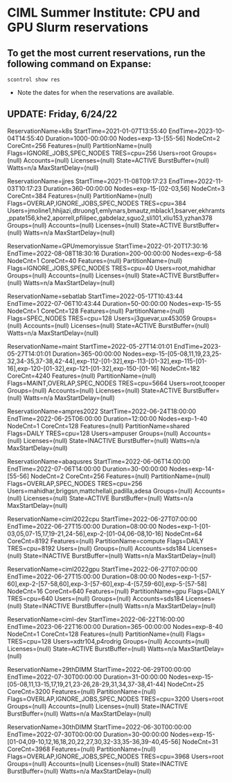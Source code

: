 # CIML Summer Institute:  CPU and GPU Slurm reservations

## To get the most current reservations, run the following command on Expanse:
```
scontrol show res
```
* Note the dates for when the reservations are available.


## UPDATE: Friday, 6/24/22

ReservationName=k8s StartTime=2021-01-07T13:55:40 EndTime=2023-10-04T14:55:40 Duration=1000-00:00:00
   Nodes=exp-13-[55-56] NodeCnt=2 CoreCnt=256 Features=(null) PartitionName=(null) Flags=IGNORE_JOBS,SPEC_NODES
   TRES=cpu=256
   Users=root Groups=(null) Accounts=(null) Licenses=(null) State=ACTIVE BurstBuffer=(null) Watts=n/a
   MaxStartDelay=(null)

ReservationName=jjres StartTime=2021-11-08T09:17:23 EndTime=2022-11-03T10:17:23 Duration=360-00:00:00
   Nodes=exp-15-[02-03,56] NodeCnt=3 CoreCnt=384 Features=(null) PartitionName=(null) Flags=OVERLAP,IGNORE_JOBS,SPEC_NODES
   TRES=cpu=384
   Users=jmoline1,hhijazi,dtruong1,emlynars,bmautz,mblack1,bsarver,ekhramts,ppate156,khe2,aporrell,pfilipec,gabdelaz,sguo2,sli101,xliu153,yzhan378 Groups=(null) Accounts=(null) Licenses=(null) State=ACTIVE BurstBuffer=(null) Watts=n/a
   MaxStartDelay=(null)

ReservationName=GPUmemoryissue StartTime=2022-01-20T17:30:16 EndTime=2022-08-08T18:30:16 Duration=200-00:00:00
   Nodes=exp-6-58 NodeCnt=1 CoreCnt=40 Features=(null) PartitionName=(null) Flags=IGNORE_JOBS,SPEC_NODES
   TRES=cpu=40
   Users=root,mahidhar Groups=(null) Accounts=(null) Licenses=(null) State=ACTIVE BurstBuffer=(null) Watts=n/a
   MaxStartDelay=(null)

ReservationName=sebatlab StartTime=2022-05-17T10:43:44 EndTime=2022-07-06T10:43:44 Duration=50-00:00:00
   Nodes=exp-15-55 NodeCnt=1 CoreCnt=128 Features=(null) PartitionName=(null) Flags=SPEC_NODES
   TRES=cpu=128
   Users=j3guevar,ux453059 Groups=(null) Accounts=(null) Licenses=(null) State=ACTIVE BurstBuffer=(null) Watts=n/a
   MaxStartDelay=(null)

ReservationName=maint StartTime=2022-05-27T14:01:01 EndTime=2023-05-27T14:01:01 Duration=365-00:00:00
   Nodes=exp-15-[05-08,11,19,23,25-32,34-35,37-38,42-44],exp-112-[01-32],exp-113-[01-32],exp-115-[01-16],exp-120-[01-32],exp-121-[01-32],exp-150-[01-16] NodeCnt=182 CoreCnt=4240 Features=(null) PartitionName=(null) Flags=MAINT,OVERLAP,SPEC_NODES
   TRES=cpu=5664
   Users=root,tcooper Groups=(null) Accounts=(null) Licenses=(null) State=ACTIVE BurstBuffer=(null) Watts=n/a
   MaxStartDelay=(null)

ReservationName=ampres2022 StartTime=2022-06-24T18:00:00 EndTime=2022-06-25T06:00:00 Duration=12:00:00
   Nodes=exp-1-40 NodeCnt=1 CoreCnt=128 Features=(null) PartitionName=shared Flags=DAILY
   TRES=cpu=128
   Users=ampuser Groups=(null) Accounts=(null) Licenses=(null) State=INACTIVE BurstBuffer=(null) Watts=n/a
   MaxStartDelay=(null)

ReservationName=abaqusres StartTime=2022-06-06T14:00:00 EndTime=2022-07-06T14:00:00 Duration=30-00:00:00
   Nodes=exp-14-[55-56] NodeCnt=2 CoreCnt=256 Features=(null) PartitionName=(null) Flags=OVERLAP,SPEC_NODES
   TRES=cpu=256
   Users=mahidhar,briggsn,mattchellali,padilla,adesa Groups=(null) Accounts=(null) Licenses=(null) State=ACTIVE BurstBuffer=(null) Watts=n/a
   MaxStartDelay=(null)

ReservationName=ciml2022cpu StartTime=2022-06-27T07:00:00 EndTime=2022-06-27T15:00:00 Duration=08:00:00
   Nodes=exp-1-[01-03,05,07-15,17,19-21,24-56],exp-2-[01-04,06-08,10-16] NodeCnt=64 CoreCnt=8192 Features=(null) PartitionName=compute Flags=DAILY
   TRES=cpu=8192
   Users=(null) Groups=(null) Accounts=sds184 Licenses=(null) State=INACTIVE BurstBuffer=(null) Watts=n/a
   MaxStartDelay=(null)

ReservationName=ciml2022gpu StartTime=2022-06-27T07:00:00 EndTime=2022-06-27T15:00:00 Duration=08:00:00
   Nodes=exp-1-[57-60],exp-2-[57-58,60],exp-3-[57-60],exp-4-[57,59-60],exp-5-[57-58] NodeCnt=16 CoreCnt=640 Features=(null) PartitionName=gpu Flags=DAILY
   TRES=cpu=640
   Users=(null) Groups=(null) Accounts=sds184 Licenses=(null) State=INACTIVE BurstBuffer=(null) Watts=n/a
   MaxStartDelay=(null)

ReservationName=ciml-dev StartTime=2022-06-22T16:00:00 EndTime=2023-06-22T16:00:00 Duration=365-00:00:00
   Nodes=exp-8-40 NodeCnt=1 CoreCnt=128 Features=(null) PartitionName=(null) Flags=
   TRES=cpu=128
   Users=xdtr104,p4rodrig Groups=(null) Accounts=(null) Licenses=(null) State=ACTIVE BurstBuffer=(null) Watts=n/a
   MaxStartDelay=(null)

ReservationName=29thDIMM StartTime=2022-06-29T00:00:00 EndTime=2022-07-30T00:00:00 Duration=31-00:00:00
   Nodes=exp-15-[05-08,11,13-15,17,19,21,23-26,28-29,31,34,37-38,41-44] NodeCnt=25 CoreCnt=3200 Features=(null) PartitionName=(null) Flags=OVERLAP,IGNORE_JOBS,SPEC_NODES
   TRES=cpu=3200
   Users=root Groups=(null) Accounts=(null) Licenses=(null) State=INACTIVE BurstBuffer=(null) Watts=n/a
   MaxStartDelay=(null)

ReservationName=30thDIMM StartTime=2022-06-30T00:00:00 EndTime=2022-07-30T00:00:00 Duration=30-00:00:00
   Nodes=exp-15-[01-04,09-10,12,16,18,20,22,27,30,32-33,35-36,39-40,45-56] NodeCnt=31 CoreCnt=3968 Features=(null) PartitionName=(null) Flags=OVERLAP,IGNORE_JOBS,SPEC_NODES
   TRES=cpu=3968
   Users=root Groups=(null) Accounts=(null) Licenses=(null) State=INACTIVE BurstBuffer=(null) Watts=n/a
   MaxStartDelay=(null)







